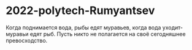 # 2022-polytech-Rumyantsev

Когда поднимается вода, рыбы едят муравьев, когда вода уходит-муравьи едят рыб. Пусть никто не полагается на своё сегодняшнее превосходство.